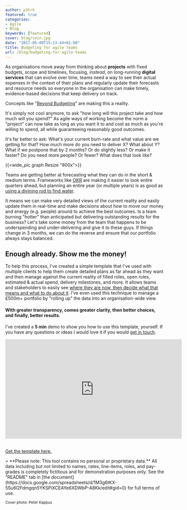 ```yaml
---
author: p3trk
featured: true
categories:
- Agile
- Blog
keywords: [featured]
cover: blog/coin.jpg
date: "2017-05-09T15:13:44+01:00"
title: Budgeting for agile teams
url: /blog/budgeting-for-agile-teams
---
```


As organisations move away from thinking about **projects** with fixed budgets, scope  and timelines, focusing, _instead_, on long-running **digital services** that can evolve over time, teams need a way to see their actual expenses in the context of their plans and regularly update their forecasts and resource needs so everyone in the organisation can make timely, evidence-based decisions that keep delivery on track.

Concepts like "[Beyond Budgeting](https://bbrt.org/the-beyond-budgeting-principles/)" are making this a reality.

It's simply not cool anymore, to ask "how long will this project take and how much will you spend?" As agile ways of working become the norm a "project" can now take as long as you want it to and cost as much as you're willing to spend, all while guaranteeing reasonably good outcomes. 

It's far better to ask: What's your current burn-rate and what value are we getting for that? How much more do you need to deliver X? What about Y? What if we postpone that by 2 months? Or do slightly less? Or make it faster? Do you need more people? Or fewer? What does that look like?

{{<wide_pic graph Resize "800x">}}

Teams are getting better at forecasting what they can do in the short & medium terms. Frameworks like [OKR](/okr) are making it easier to look entire quarters ahead, but planning an entire year (or multiple years) is as good as [using a divining rod to find water](https://en.wikipedia.org/wiki/Dowsing).

It means we can make very detailed views of the current reality and easily update them in real-time and make decisions about how to move our money and energy (e.g. people) around to achieve the best outcomes. Is a team burning "hotter" than anticipated but delivering outstanding results for the business? Let's take some money from the team that happens to be underspending and under-delivering and give it to these guys. If things change in 3 months, we can do the reverse and ensure that our portfolio always stays balanced.

## Enough already. Show me the money!

To help this process, I've created a simple template that I've used with multiple clients to help them create detailed plans as far ahead as they want and then manage against the current reality of filled roles, open roles, estimated & actual spend, delivery milestones, and more. It allows teams and stakeholders to easily see [where they are now, then decide what that means and what to do about it](/blog/what-so-what-now-what). I've even used this technique to manage a £500m+ portfolio by "rolling up" the data into an organisation-wide view.

>
#### With greater transparency, comes greater clarity, then better choices, and finally, better results.
<p>I've created a <b>5 min</b> demo to show you how to use this template, yourself. If you have any questions or ideas I would love it if you would <a href="/contact">get in touch</a>.</p>
<iframe width="560" height="315" src="https://www.youtube.com/embed/vEM_Uwwy-ro" frameborder="0" allowfullscreen></iframe>
<p><br><a class="btn btn-lg btn-primary" href="https://docs.google.com/spreadsheets/d/1M3g6tKX-5Su6l2Fdmgqn5YKSPiXCEAYe6XDWbP-A8Kk/edit#gid=0" target="_blank">Get the template here.</a></p>
>
**Please note: This tool contains no personal or proprietary data.** All data including but not limited to names, rates, line-items, roles, and pay-grades is completely fictitious and for demonstration purposes only. See the "README" tab in [the document](https://docs.google.com/spreadsheets/d/1M3g6tKX-5Su6l2Fdmgqn5YKSPiXCEAYe6XDWbP-A8Kk/edit#gid=0) for full terms of use.

<small>Cover photo: Peter Kappus</small>
